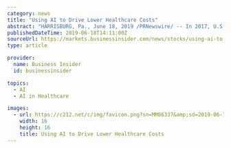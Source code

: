 ```yaml
---
category: news
title: "Using AI to Drive Lower Healthcare Costs"
abstract: "HARRISBURG, Pa., June 18, 2019 /PRNewswire/ -- In 2017, U.S. healthcare costs were nearly $3.5 trillion. By 2026, costs are expected to increase to $5.7 trillion, representing nearly 20 percent ..."
publishedDateTime: 2019-06-18T14:11:00Z
sourceUrl: https://markets.businessinsider.com/news/stocks/using-ai-to-drive-lower-healthcare-costs-1028288387
type: article

provider:
  name: Business Insider
  id: businessinsider

topics:
  - AI
  - AI in Healthcare

images:
  - url: https://c212.net/c/img/favicon.png?sn=MM86337&amp;sd=2019-06-18
    width: 16
    height: 16
    title: Using AI to Drive Lower Healthcare Costs
---
```

